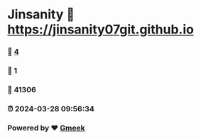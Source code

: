 # Jinsanity :link: https://jinsanity07git.github.io 
### :page_facing_up: [4](https://jinsanity07git.github.io/tag.html) 
### :speech_balloon: 1 
### :hibiscus: 41306 
### :alarm_clock: 2024-03-28 09:56:34 
### Powered by :heart: [Gmeek](https://github.com/Meekdai/Gmeek)
